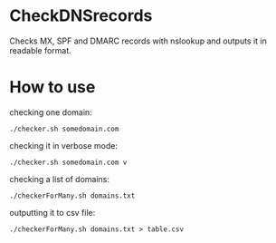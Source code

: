 # CheckDNSrecords
Checks MX, SPF and DMARC records with nslookup and outputs it in readable format. 

# How to use
checking one domain:
```
./checker.sh somedomain.com
```
checking it in verbose mode:
```
./checker.sh somedomain.com v
```
checking a list of domains:
```
./checkerForMany.sh domains.txt
```
outputting it to csv file:
```
./checkerForMany.sh domains.txt > table.csv
```


